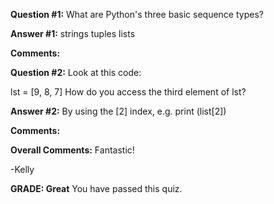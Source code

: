 ﻿**Question #1:**
What are Python's three basic sequence types?

**Answer #1:**
strings
tuples
lists

**Comments:**

**Question #2:**
Look at this code:

lst = [9, 8, 7]
How do you access the third element of lst?

**Answer #2:**
By using the [2] index, e.g. print (list[2])

**Comments:**

**Overall Comments:**
 Fantastic!

-Kelly

**GRADE: Great**
 You have passed this quiz.
